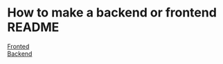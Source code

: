 # How to make a backend or frontend README

[Fronted](https://github.com/datata/clean_readme/blob/master/FRONTEND_README.md)  
[Backend](https://github.com/datata/clean_readme/blob/master/BACKEND_README.md)
